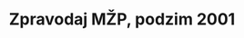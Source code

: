 ﻿---
title: "Zpravodaj MŽP, podzim 2001"
details: Pokus ukončit nekonečné spory o Šumavský národní park přijetím zákona. Ke škodě přírody na Šumavě tento poslanecký návrh (předložený zákonodárci napříč politickým spektrem) nebyl přijat a ihned po volbách v roce 2002 došlo k radikální změně v nazírání na Šumavský národní park. V kombinaci podporovaného šíření kůrovce, uragánu Kyrill a naprosté zaslepenosti či hlouposti celé řady po sobě jdoucích vedení MŽP máme dnes na Šumavě oproti přelomu milénia polovinu lesů uschlých...
year: 2001
attachments: assets/uploads/mzp-2001-2002-3.pdf
tag: how-we-were
---